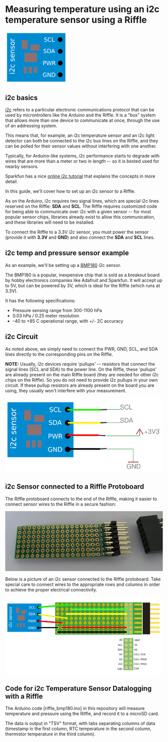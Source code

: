 # Measuring temperature using an i2c temperature sensor using a Riffle

<img src="pics/i2c_bare.png" width = 200>

## i2c basics

[i2c](https://en.wikipedia.org/wiki/I%C2%B2C) refers to a particular electronic communications protocol that can be used by microntrollers like the Arduino and the Riffle.  It is a "bus" system that allows more than one device to communicate at once, through the use of an addressing system.  

This means that, for example, an i2c temperature sensor and an i2c light detector can both be connected to the i2c bus lines on the Riffle, and they can be polled for their sensor values without interfering with one another.

Typically, for Arduino-like systems, i2c performance starts to degrade with wires that are more than a meter or two in length -- so it is bested used for nearby sensors.

Sparkfun has a nice [online i2c tutorial](https://learn.sparkfun.com/tutorials/i2c) that explains the concepts in more detail.

In this guide, we'll cover how to set up an i2c sensor to a Riffle.  

As on the Arduino, i2c requires two signal lines, which are special i2c lines reserved on the Riffle: **SDA** and **SCL**.  The Riffle requires customized code for being able to communicate over i2c with a given sensor -- for most popular sensor chips, libraries already exist to allow this communication, and these libraries will need to be installed.

To connect the Riffle to a 3.3V i2c sensor, you must power the sensor (provide it with **3.3V** and **GND**) and also connect the **SDA** and **SCL** lines.

## i2c temp and pressure sensor example

As an example, we'll be setting up a [BMP180](https://cdn-shop.adafruit.com/datasheets/BST-BMP180-DS000-09.pdf) i2c sensor.  

The BMP180 is a popular, inexpensive chip that is sold as a breakout board by hobby electronics companies like Adafruit and Sparkfun.  It will accept up to 5V, but can be powered by 3V, which is ideal for the Riffle (which runs at 3.3V).

It has the following specifications:

- Pressure sensing range from 300-1100 hPa
- 0.03 hPa / 0.25 meter resolution
- -40 to +85 C operational range, with +/- 2C accuracy

## i2c Circuit

As noted above, we simply need to connect the PWR, GND, SCL, and SDA lines directly to the corresponding pins on the Riffle.

**NOTE:**  Usually, i2c devices require 'pullups' -- resistors that connect the signal lines (SCL and SDA) to the power line.  On the Riffle, these 'pullups' are already present on the main Riffle board (they are needed for other i2c chips on the Riffle).  So you do not need to provide i2c pullups in your own circuit.  If these pullup resistors are already present on the board you are using, they usually won't interfere with your measurement.  

<img src="pics/i2c_schem_graphic.png">

## i2c Sensor connected to a Riffle Protoboard

The Riffle protoboard connects to the end of the Riffle, making it easier to connect sensor wires to the Riffle in a secure fashion:

<img src = "pics/proto.png">

Below is a picture of an i2c sensor connected to the Riffle protoboard.  Take special care to connect wires to the appropriate rows and columns in order to achieve the proper electrical connectivity. 

<img src="pics/i2c_proto.png">

## Code for i2c Temperature Sensor Datalogging with a Riffle

The Arduino code [riffle_bmp180.ino] in this repository will measure temperature and pressure using the Riffle, and record it to a microSD card. 

The data is output in "TSV" format, with tabs separating columns of data (timestamp in the first column, RTC temperature in the second column, thermistor temperature in the third column).



